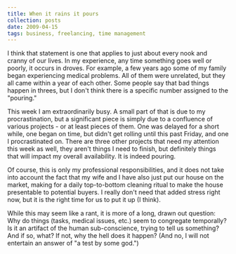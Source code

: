 ```yaml
---
title: When it rains it pours
collection: posts
date: 2009-04-15
tags: business, freelancing, time management
---
```


I think that statement is one that applies to just about every nook and cranny of our lives. In my experience, any time something goes well or poorly, it occurs in droves. For example, a few years ago some of my family began experiencing medical problems. All of them were unrelated, but they all came within a year of each other. Some people say that bad things happen in threes, but I don't think there is a specific number assigned to the "pouring."

This week I am extraordinarily busy. A small part of that is due to my procrastination, but a significant piece is simply due to a confluence of various projects - or at least pieces of them. One was delayed for a short while, one began on time, but didn't get rolling until this past Friday, and one I procrastinated on. There are three other projects that need my attention this week as well, they aren't things I need to finish, but definitely things that will impact my overall availability. It is indeed pouring.

Of course, this is only my professional responsibilities, and it does not take into account the fact that my wife and I have also just put our house on the market, making for a daily top-to-bottom cleaning ritual to make the house presentable to potential buyers. I really don't need that added stress right now, but it is the right time for us to put it up (I think).

While this may seem like a rant, it is more of a long, drawn out question: Why do things (tasks, medical issues, etc.) seem to congregate temporally? Is it an artifact of the human sub-conscience, trying to tell us something? And if so, what? If not, why the hell does it happen? (And no, I will not entertain an answer of "a test by some god.")
